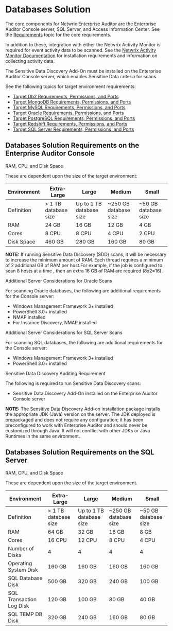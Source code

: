 # Databases Solution

The core components for Netwrix Enterprise Auditor are the Enterprise Auditor Console server, SQL
Server, and Access Information Center. See the
[Requirements](/docs/accessanalyzer/11.6/accessanalyzer/requirements/overview.md)
topic for the core requirements.

In addition to these, integration with either the Netwrix Activity Monitor is required for event
activity data to be scanned. See the
[Netwrix Activity Monitor Documentation](https://helpcenter.netwrix.com/category/activitymonitor)
for installation requirements and information on collecting activity data.

The Sensitive Data Discovery Add-On must be installed on the Enterprise Auditor Console server,
which enables Sensitive Data criteria for scans.

See the following topics for target environment requirements:

- [Target Db2 Requirements, Permissions, and Ports](/docs/accessanalyzer/11.6/accessanalyzer/requirements/target/databasedb2.md)
- [Target MongoDB Requirements, Permissions, and Ports](/docs/accessanalyzer/11.6/accessanalyzer/requirements/target/databasemongodb.md)
- [Target MySQL Requirements, Permissions, and Ports](/docs/accessanalyzer/11.6/accessanalyzer/requirements/target/databasemysql.md)
- [Target Oracle Requirements, Permissions, and Ports](/docs/accessanalyzer/11.6/accessanalyzer/requirements/target/databaseoracle.md)
- [Target PostgreSQL Requirements, Permissions, and Ports](/docs/accessanalyzer/11.6/accessanalyzer/requirements/target/databasepostgresql.md)
- [Target Redshift Requirements, Permissions, and Ports](/docs/accessanalyzer/11.6/accessanalyzer/requirements/target/databaseredshift.md)
- [Target SQL Server Requirements, Permissions, and Ports](/docs/accessanalyzer/11.6/accessanalyzer/requirements/target/databasesql.md)

## Databases Solution Requirements on the Enterprise Auditor Console

RAM, CPU, and Disk Space

These are dependent upon the size of the target environment:

| Environment | Extra-Large          | Large                    | Medium                | Small                |
| ----------- | -------------------- | ------------------------ | --------------------- | -------------------- |
| Definition  | > 1 TB database size | Up to 1 TB database size | ~250 GB database size | ~50 GB database size |
| RAM         | 24 GB                | 16 GB                    | 12 GB                 | 4 GB                 |
| Cores       | 8 CPU                | 8 CPU                    | 4 CPU                 | 2 CPU                |
| Disk Space  | 460 GB               | 280 GB                   | 160 GB                | 80 GB                |

**NOTE:** If running Sensitive Data Discovery (SDD) scans, it will be necessary to increase the
minimum amount of RAM. Each thread requires a minimum of 2 additional GB of RAM per host.For
example, if the job is configured to scan 8 hosts at a time , then an extra 16 GB of RAM are
required (8x2=16).

Additional Server Considerations for Oracle Scans

For scanning Oracle databases, the following are additional requirements for the Console server:

- Windows Management Framework 3+ installed
- PowerShell 3.0+ installed
- NMAP installed
- For Instance Discovery, NMAP installed

Additional Server Considerations for SQL Server Scans

For scanning SQL databases, the following are additional requirements for the Console server:

- Windows Management Framework 3+ installed
- PowerShell 3.0+ installed

Sensitive Data Discovery Auditing Requirement

The following is required to run Sensitive Data Discovery scans:

- Sensitive Data Discovery Add-On installed on the Enterprise Auditor Console server

**NOTE:** The Sensitive Data Discovery Add-on installation package installs the appropriate JDK
(Java) version on the server. The JDK deployed is prepackaged and does not require any
configuration; it has been preconfigured to work with Enterprise Auditor and should never be
customized through Java. It will not conflict with other JDKs or Java Runtimes in the same
environment.

## Databases Solution Requirements on the SQL Server

RAM, CPU, and Disk Space

These are dependent upon the size of the target environment.

| Environment              | Extra-Large          | Large                    | Medium                | Small                |
| ------------------------ | -------------------- | ------------------------ | --------------------- | -------------------- |
| Definition               | > 1 TB database size | Up to 1 TB database size | ~250 GB database size | ~50 GB database size |
| RAM                      | 64 GB                | 32 GB                    | 16 GB                 | 8 GB                 |
| Cores                    | 16 CPU               | 12 CPU                   | 8 CPU                 | 4 CPU                |
| Number of Disks          | 4                    | 4                        | 4                     | 4                    |
| Operating System Disk    | 160 GB               | 160 GB                   | 160 GB                | 160 GB               |
| SQL Database Disk        | 500 GB               | 320 GB                   | 240 GB                | 100 GB               |
| SQL Transaction Log Disk | 120 GB               | 100 GB                   | 80 GB                 | 40 GB                |
| SQL TEMP DB Disk         | 320 GB               | 240 GB                   | 160 GB                | 80 GB                |
